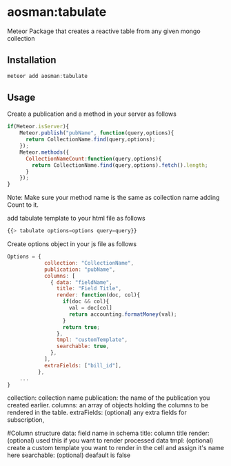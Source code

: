aosman:tabulate
=========================
Meteor Package that creates a reactive table from any given mongo collection

## Installation
```js
meteor add aosman:tabulate
```

## Usage
Create a publication and a method in your server as follows
```js
if(Meteor.isServer){
    Meteor.publish("pubName", function(query,options){
      return CollectionName.find(query,options);
    });
    Meteor.methods({
      CollectionNameCount:function(query,options){
        return CollectionName.find(query,options).fetch().length;
      }
    });
}
```
Note: Make sure your method name is the same as collection name adding Count to it.

add tabulate template to your html file as follows

```js
{{> tabulate options=options query=query}}
```
Create options object in your js file as follows
```js
Options = {
            collection: "CollectionName",
            publication: "pubName",
            columns: [
              { data: "fieldName",
                title: "Field Title",
                render: function(doc, col){
                  if(doc && col){
                    val = doc[col]
                    return accounting.formatMoney(val);
                  }
                  return true;
                },
                tmpl: "customTemplate",
                searchable: true,
              },
            ],
            extraFields: ["bill_id"],
          },
    ...
}
```
collection: collection name
publication: the name of the publication you created earlier.
columns: an array of objects holding the columns to be rendered in the table.
extraFields: (optional) any extra fields for subscription,

#Column structure
data: field name in schema
title: column title
render: (optional) used this if you want to render processed data
tmpl: (optional) create a custom template you want to render in the cell and assign it's name here
searchable: (optional) deafault is false 
